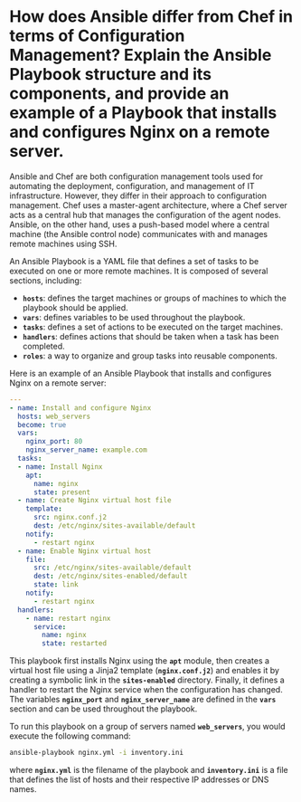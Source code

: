 # How does Ansible differ from Chef in terms of Configuration Management? Explain the Ansible Playbook structure and its components, and provide an example of a Playbook that installs and configures Nginx on a remote server.

Ansible and Chef are both configuration management tools used for automating the deployment, configuration, and management of IT infrastructure. However, they differ in their approach to configuration management. Chef uses a master-agent architecture, where a Chef server acts as a central hub that manages the configuration of the agent nodes. Ansible, on the other hand, uses a push-based model where a central machine (the Ansible control node) communicates with and manages remote machines using SSH.

An Ansible Playbook is a YAML file that defines a set of tasks to be executed on one or more remote machines. It is composed of several sections, including:

- **`hosts`**: defines the target machines or groups of machines to which the playbook should be applied.
- **`vars`**: defines variables to be used throughout the playbook.
- **`tasks`**: defines a set of actions to be executed on the target machines.
- **`handlers`**: defines actions that should be taken when a task has been completed.
- **`roles`**: a way to organize and group tasks into reusable components.

Here is an example of an Ansible Playbook that installs and configures Nginx on a remote server:

```yaml
---
- name: Install and configure Nginx
  hosts: web_servers
  become: true
  vars:
    nginx_port: 80
    nginx_server_name: example.com
  tasks:
  - name: Install Nginx
    apt:
      name: nginx
      state: present
  - name: Create Nginx virtual host file
    template:
      src: nginx.conf.j2
      dest: /etc/nginx/sites-available/default
    notify:
      - restart nginx
  - name: Enable Nginx virtual host
    file:
      src: /etc/nginx/sites-available/default
      dest: /etc/nginx/sites-enabled/default
      state: link
    notify:
      - restart nginx
  handlers:
    - name: restart nginx
      service:
        name: nginx
        state: restarted
```

This playbook first installs Nginx using the **`apt`** module, then creates a virtual host file using a Jinja2 template (**`nginx.conf.j2`**) and enables it by creating a symbolic link in the **`sites-enabled`** directory. Finally, it defines a handler to restart the Nginx service when the configuration has changed. The variables **`nginx_port`** and **`nginx_server_name`** are defined in the **`vars`** section and can be used throughout the playbook.

To run this playbook on a group of servers named **`web_servers`**, you would execute the following command:

```bash
ansible-playbook nginx.yml -i inventory.ini
```

where **`nginx.yml`** is the filename of the playbook and **`inventory.ini`** is a file that defines the list of hosts and their respective IP addresses or DNS names.